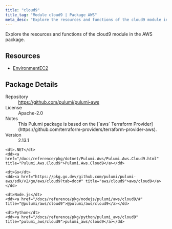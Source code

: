 ```yaml
---
title: "cloud9"
title_tag: "Module cloud9 | Package AWS"
meta_desc: "Explore the resources and functions of the cloud9 module in the AWS package."
---
```


<!-- WARNING: this file was generated by Pulumi Docs Generator. -->
<!-- Do not edit by hand unless you're certain you know what you are doing! -->

Explore the resources and functions of the cloud9 module in the AWS package.

<h2 id="resources">Resources</h2>
<ul class="api">
    <li><a href="environmentec2" title="EnvironmentEC2"><span class="symbol resource"></span>EnvironmentEC2</a></li>
</ul>

<h2 id="package-details">Package Details</h2>
<dl class="package-details">
	<dt>Repository</dt>
	<dd><a href="https://github.com/pulumi/pulumi-aws">https://github.com/pulumi/pulumi-aws</a></dd>
	<dt>License</dt>
	<dd>Apache-2.0</dd>
	<dt>Notes</dt>
	<dd>This Pulumi package is based on the [`aws` Terraform Provider](https://github.com/terraform-providers/terraform-provider-aws).</dd>
	<dt>Version</dt>
	<dd>2.13.1</dd>
</dl>



<dl class="tabular">

    <dt>.NET</dt>
    <dd><a href="/docs/reference/pkg/dotnet/Pulumi.Aws/Pulumi.Aws.Cloud9.html" title="Pulumi.Aws.Cloud9">Pulumi.Aws.Cloud9</a></dd>

    <dt>Go</dt>
    <dd><a href="https://pkg.go.dev/github.com/pulumi/pulumi-aws/sdk/v2/go/aws/cloud9?tab=doc#" title="aws/cloud9">aws/cloud9</a></dd>

    <dt>Node.js</dt>
    <dd><a href="/docs/reference/pkg/nodejs/pulumi/aws/cloud9/#" title="@pulumi/aws/cloud9">@pulumi/aws/cloud9</a></dd>

    <dt>Python</dt>
    <dd><a href="/docs/reference/pkg/python/pulumi_aws/cloud9" title="pulumi_aws/cloud9">pulumi_aws/cloud9</a></dd>

</dl>

